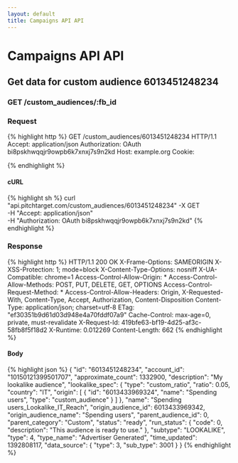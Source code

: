 ```yaml
---
layout: default
title: Campaigns API API
---
```


# Campaigns API API

## Get data for custom audience 6013451248234

### GET /custom_audiences/:fb_id



### Request

{% highlight http %}
GET /custom_audiences/6013451248234 HTTP/1.1
Accept: application/json
Authorization: OAuth bi8pskhwqqjr9owpb6k7xnxj7s9n2kd
Host: example.org
Cookie: 

{% endhighlight %}


#### cURL

{% highlight sh %}
curl "api.pitchtarget.com/custom_audiences/6013451248234" -X GET \
	-H "Accept: application/json" \
	-H "Authorization: OAuth bi8pskhwqqjr9owpb6k7xnxj7s9n2kd"
{% endhighlight %}

### Response

{% highlight http %}
HTTP/1.1 200 OK
X-Frame-Options: SAMEORIGIN
X-XSS-Protection: 1; mode=block
X-Content-Type-Options: nosniff
X-UA-Compatible: chrome=1
Access-Control-Allow-Origin: *
Access-Control-Allow-Methods: POST, PUT, DELETE, GET, OPTIONS
Access-Control-Request-Method: *
Access-Control-Allow-Headers: Origin, X-Requested-With, Content-Type, Accept, Authorization, Content-Disposition
Content-Type: application/json; charset=utf-8
ETag: "ef30351b9d61d03d948e4a70fddf07a9"
Cache-Control: max-age=0, private, must-revalidate
X-Request-Id: 419bfe63-bf19-4d25-af3c-58fb8f5f18d2
X-Runtime: 0.012269
Content-Length: 662
{% endhighlight %}

#### Body

{% highlight json %}
{
  "id": "6013451248234",
  "account_id": "10150121399501707",
  "approximate_count": 1332900,
  "description": "My lookalike audience",
  "lookalike_spec": {
    "type": "custom_ratio",
    "ratio": 0.05,
    "country": "IT",
    "origin": [
      {
        "id": "6013433969324",
        "name": "Spending users",
        "type": "custom_audience"
      }
    ]
  },
  "name": "Spending users_Lookalike_IT_Reach",
  "origin_audience_id": 6013433969342,
  "origin_audience_name": "Spending users",
  "parent_audience_id": 0,
  "parent_category": "Custom",
  "status": "ready",
  "run_status": {
    "code": 0,
    "description": "This audience is ready to use."
  },
  "subtype": "LOOKALIKE",
  "type": 4,
  "type_name": "Advertiser Generated",
  "time_updated": 1392808117,
  "data_source": {
    "type": 3,
    "sub_type": 3001
  }
}
{% endhighlight %}

